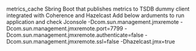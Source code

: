 metrics_cache
Sbring Boot that publishes metrics to TSDB dummy client integrated with Coherence and Hazelcast
Add below arduments to run application and check Jconsole
-Dcom.sun.management.jmxremote -Dcom.sun.management.jmxremote.port=7799 -Dcom.sun.management.jmxremote.authenticate=false -Dcom.sun.management.jmxremote.ssl=false  -Dhazelcast.jmx=true
